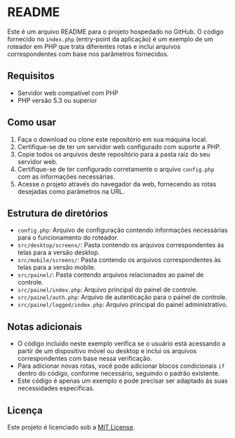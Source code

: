 # README

Este é um arquivo README para o projeto hospedado no GitHub. O código fornecido no `index.php` (entry-point da aplicação) é um exemplo de um roteador em PHP que trata diferentes rotas e inclui arquivos correspondentes com base nos parâmetros fornecidos.

## Requisitos

- Servidor web compatível com PHP
- PHP versão 5.3 ou superior

## Como usar

1. Faça o download ou clone este repositório em sua máquina local.
2. Certifique-se de ter um servidor web configurado com suporte a PHP.
3. Copie todos os arquivos deste repositório para a pasta raiz do seu servidor web.
4. Certifique-se de ter configurado corretamente o arquivo `config.php` com as informações necessárias.
5. Acesse o projeto através do navegador da web, fornecendo as rotas desejadas como parâmetros na URL.

## Estrutura de diretórios

- `config.php`: Arquivo de configuração contendo informações necessárias para o funcionamento do roteador.
- `src/desktop/screens/`: Pasta contendo os arquivos correspondentes às telas para a versão desktop.
- `src/mobile/screens/`: Pasta contendo os arquivos correspondentes às telas para a versão mobile.
- `src/painel/`: Pasta contendo arquivos relacionados ao painel de controle.
- `src/painel/index.php`: Arquivo principal do painel de controle.
- `src/painel/auth.php`: Arquivo de autenticação para o painel de controle.
- `src/painel/logged/index.php`: Arquivo principal do painel administrativo.

## Notas adicionais

- O código incluído neste exemplo verifica se o usuário está acessando a partir de um dispositivo móvel ou desktop e inclui os arquivos correspondentes com base nessa verificação.
- Para adicionar novas rotas, você pode adicionar blocos condicionais `if` dentro do código, conforme necessário, seguindo o padrão existente.
- Este código é apenas um exemplo e pode precisar ser adaptado às suas necessidades específicas.

## Licença

Este projeto é licenciado sob a [MIT License](LICENSE).
